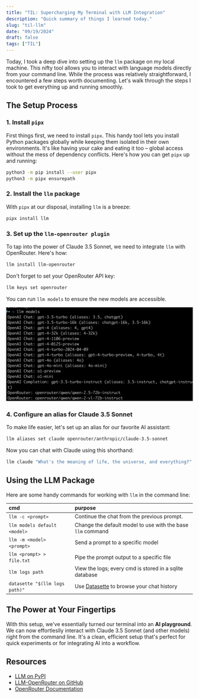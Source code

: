 ```yaml
---
title: "TIL: Supercharging My Terminal with LLM Integration"
description: "Quick summary of things I learned today."
slug: "til-llm"
date: "09/19/2024"
draft: false
tags: ["TIL"]
---
```

        
Today, I took a deep dive into setting up the `llm` package on my local machine. This nifty tool allows you to interact with language models directly from your command line. While the process was relatively straightforward, I encountered a few steps worth documenting. Let's walk through the steps I took to get everything up and running smoothly.

## The Setup Process

### 1. Install `pipx`

First things first, we need to install `pipx`. This handy tool lets you install Python packages globally while keeping them isolated in their own environments. It's like having your cake and eating it too – global access without the mess of dependency conflicts. Here's how you can get `pipx` up and running:

```bash
python3 -m pip install --user pipx
python3 -m pipx ensurepath
```

### 2. Install the `llm` package 

With `pipx` at our disposal, installing `llm` is a breeze:

```bash
pipx install llm
```

### 3. Set up the `llm-openrouter plugin`

To tap into the power of Claude 3.5 Sonnet, we need to integrate `llm` with OpenRouter. Here's how:

```bash
llm install llm-openrouter
```

Don't forget to set your OpenRouter API key:

```bash
llm keys set openrouter
```

You can run `llm models` to ensure the new models are accessible.

![Confirming available models](./cmd-llm-models.png)

### 4. Configure an alias for Claude 3.5 Sonnet

To make life easier, let's set up an alias for our favorite AI assistant:

```bash
llm aliases set claude openrouter/anthropic/claude-3.5-sonnet
```

Now you can chat with Claude using this shorthand:

```bash
llm claude "What's the meaning of life, the universe, and everything?"
```

## Using the LLM Package

Here are some handy commands for working with `llm` in the command line:

| cmd                            | purpose                                                                                                                |
|:-------------------------------|:-----------------------------------------------------------------------------------------------------------------------|
| `llm -c <prompt>`              | Continue the chat from the previous prompt.                                                                            |
| `llm models default <model>`   | Change the default model to use with the base `llm` command                                                            |
| `llm -m <model> <prompt>`      | Send a prompt to a specific model                                                                                      |
| `llm <prompt> > file.txt`      | Pipe the prompt output to a specific file                                                                              |
| `llm logs path`                | View the logs; every cmd is stored in a sqlite database |
| `datasette "$(llm logs path)"` | Use [Datasette](https://datasette.io/) to browse your chat history                                                                                                                       |



## The Power at Your Fingertips

With this setup, we've essentially turned our terminal into an **AI playground**. We can now effortleslly interact with Claude 3.5 Sonnet (and other models) right from the command line. It's a clean, efficient setup that's perfect for quick experiments or for integrating AI into a workflow.

## Resources

- [LLM on PyPI](https://pypi.org/project/llm/)
- [LLM-OpenRouter on GitHub](https://github.com/simonw/llm-openrouter)
- [OpenRouter Documentation](https://openrouter.ai/docs)
